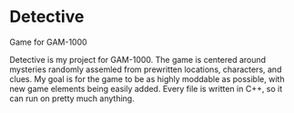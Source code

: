 # Detective
Game for GAM-1000

Detective is my project for GAM-1000. The game is centered around mysteries randomly assemled from prewritten locations, characters, and clues.
My goal is for the game to be as highly moddable as possible, with new game elements being easily added. Every file is written in C++, so it can
run on pretty much anything.
